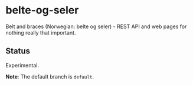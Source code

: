 # belte-og-seler

Belt and braces (Norwegian: belte og seler) - REST API and web pages for nothing really that important.

## Status

Experimental.

**Note**: The default branch is `default`.
